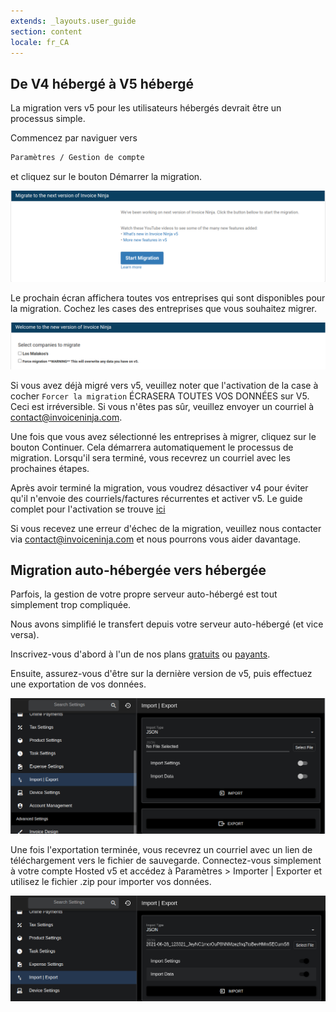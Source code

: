 ```yaml
---
extends: _layouts.user_guide 
section: content
locale: fr_CA
---
```


## De V4 hébergé à V5 hébergé

La migration vers v5 pour les utilisateurs hébergés devrait être un processus simple.

Commencez par naviguer vers

```bash
Paramètres / Gestion de compte
```

et cliquez sur le bouton Démarrer la migration.

![alt text](/assets/images/hosted-migration/hosted_migration_step_1.png "Étape 2")

Le prochain écran affichera toutes vos entreprises qui sont disponibles pour la migration. Cochez les cases des entreprises que vous souhaitez migrer.

![alt text](/assets/images/hosted-migration/hosted_migration_step_2.png "Étape 2")

<x-warning>Si vous avez déjà migré vers v5, veuillez noter que l'activation de la case à cocher `Forcer la migration` ÉCRASERA TOUTES VOS DONNÉES sur V5. Ceci est irréversible. Si vous n'êtes pas sûr, veuillez envoyer un courriel à contact@invoiceninja.com.</x-warning>

Une fois que vous avez sélectionné les entreprises à migrer, cliquez sur le bouton Continuer. Cela démarrera automatiquement le processus de migration. Lorsqu'il sera terminé, vous recevrez un courriel avec les prochaines étapes.

Après avoir terminé la migration, vous voudrez désactiver v4 pour éviter qu'il n'envoie des courriels/factures récurrentes et activer v5. Le guide complet pour l'activation se trouve [ici](https://invoiceninja.github.io/docs/hosted-activate/)

<x-info>Si vous recevez une erreur d'échec de la migration, veuillez nous contacter via contact@invoiceninja.com et nous pourrons vous aider davantage.</x-info>

## Migration auto-hébergée vers hébergée

Parfois, la gestion de votre propre serveur auto-hébergé est tout simplement trop compliquée.

Nous avons simplifié le transfert depuis votre serveur auto-hébergé (et vice versa).

Inscrivez-vous d'abord à l'un de nos plans [gratuits](https://invoiceninja.invoicing.co/client/subscriptions/VolejRejNm/purchase) ou [payants](https://invoiceninja.invoicing.co/client/subscriptions/7LDdwRb1YK/purchase).

Ensuite, assurez-vous d'être sur la dernière version de v5, puis effectuez une exportation de vos données.

![alt text](/assets/images/hosted-migration/v5-export.png "Export")

Une fois l'exportation terminée, vous recevrez un courriel avec un lien de téléchargement vers le fichier de sauvegarde. Connectez-vous simplement à votre compte Hosted v5 et accédez à Paramètres > Importer | Exporter et utilisez le fichier .zip pour importer vos données.

![alt text](/assets/images/hosted-migration/v5-import.png "Import")
